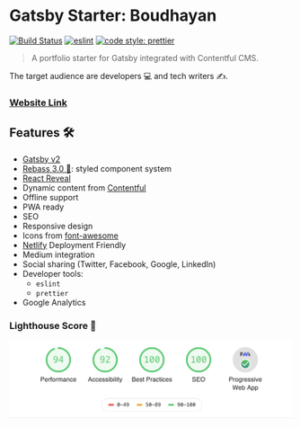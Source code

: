 # Gatsby Starter: Boudhayan
[![Build Status](https://travis-ci.org/boudhayan/boudhayan.github.io.svg?branch=master)](https://travis-ci.org/boudhayan/boudhayan.github.io)
[![eslint](https://img.shields.io/badge/eslint-enabled-green.svg)](https://eslint.org/)
[![code style: prettier](https://img.shields.io/badge/code_style-prettier-ff69b4.svg)](https://github.com/prettier/prettier)

> A portfolio starter for Gatsby integrated with Contentful CMS.

The target audience are developers 💻 and tech writers ✍️.

###  [Website Link](https://boudhayan.github.io/)

## Features 🛠

- [Gatsby v2](https://www.gatsbyjs.org/)
- [Rebass 3.0 🎉](https://rebassjs.org/): styled component system
- [React Reveal](https://www.react-reveal.com/)
- Dynamic content from [Contentful](https://contentful.com)
- Offline support
- PWA ready
- SEO
- Responsive design
- Icons from [font-awesome](https://fontawesome.com/)
- [Netlify](https://www.netlify.com) Deployment Friendly
- Medium integration
- Social sharing (Twitter, Facebook, Google, LinkedIn)
- Developer tools:
  - `eslint`
  - `prettier`
- Google Analytics

### Lighthouse Score 💯

![Lighthouse Score](media/lighthouse-score.png)
